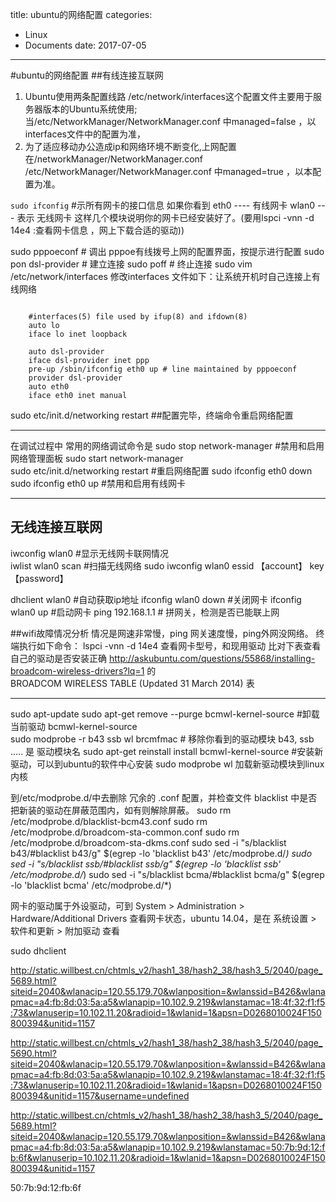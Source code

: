 title: ubuntu的网络配置
categories: 
- Linux
- Documents
date: 2017-07-05
---
#ubuntu的网络配置
##有线连接互联网
1. Ubuntu使用两条配置线路   /etc/network/interfaces这个配置文件主要用于服务器版本的Ubuntu系统使用;
 当/etc/NetworkManager/NetworkManager.conf  中managed=false ，以interfaces文件中的配置为准， 
2. 为了适应移动办公造成ip和网络环境不断变化,上网配置在/networkManager/NetworkManager.conf 
/etc/NetworkManager/NetworkManager.conf  中managed=true ，以本配置为准。

`sudo ifconfig` #示所有网卡的接口信息  如果你看到 eth0  ---- 有线网卡 wlan0 --- 表示 无线网卡 这样几个模块说明你的网卡已经安装好了。(要用lspci -vnn -d 14e4 :查看网卡信息 ，网上下载合适的驱动))

sudo pppoeconf   # 调出 pppoe有线拨号上网的配置界面，按提示进行配置
sudo pon dsl-provider    # 建立连接
sudo poff        # 终止连接
sudo vim /etc/network/interfaces 
修改interfaces 文件如下：让系统开机时自己连接上有线网络

```

    #interfaces(5) file used by ifup(8) and ifdown(8)
    auto lo
    iface lo inet loopback

    auto dsl-provider
    iface dsl-provider inet ppp
    pre-up /sbin/ifconfig eth0 up # line maintained by pppoeconf
    provider dsl-provider
    auto eth0
    iface eth0 inet manual
```

sudo etc/init.d/networking restart  ##配置完毕，终端命令重启网络配置

---
在调试过程中 常用的网络调试命令是
sudo stop network-manager   #禁用和启用网络管理面板
sudo start network-manager   
sudo etc/init.d/networking restart   #重启网络配置
sudo ifconfig eth0 down   
sudo ifconfig eth0 up    #禁用和启用有线网卡


---
## 无线连接互联网
iwconfig  wlan0   #显示无线网卡联网情况  
iwlist wlan0 scan    #扫描无线网络
sudo iwconfig wlan0 essid 【account】  key  【password】

dhclient wlan0   #自动获取ip地址
ifconfig wlan0 down  #关闭网卡
ifconfig wlan0 up    #启动网卡
ping  192.168.1.1  # 拼网关，检测是否已能联上网


##wifi故障情况分析
情况是网速非常慢，ping 网关速度慢，ping外网没网络。
终端执行如下命令：
lspci -vnn -d 14e4  查看网卡型号，和现用驱动
比对下表查看自己的驱动是否安装正确
http://askubuntu.com/questions/55868/installing-broadcom-wireless-drivers?lq=1 的      
BROADCOM WIRELESS TABLE (Updated 31 March 2014) 表

---
sudo apt-update 
sudo apt-get remove --purge bcmwl-kernel-source   #卸载当前驱动 bcmwl-kernel-source  
sudo modprobe -r b43 ssb wl brcmfmac  # 移除你看到的驱动模块 b43, ssb ..... 是 驱动模块名
sudo apt-get reinstall install bcmwl-kernel-source     #安装新驱动，可以到ubuntu的软件中心安装
sudo modprobe wl 加载新驱动模块到linux内核

到/etc/modprobe.d/中去删除 冗余的 .conf 配置，并检查文件 blacklist 中是否把新装的驱动在屏蔽范围内，如有则解除屏蔽。
sudo rm /etc/modprobe.d/blacklist-bcm43.conf 
sudo rm /etc/modprobe.d/broadcom-sta-common.conf 
sudo rm /etc/modprobe.d/broadcom-sta-dkms.conf
 sudo sed -i "s/blacklist b43/#blacklist b43/g" $(egrep -lo 'blacklist b43' /etc/modprobe.d/*) 
sudo sed -i "s/blacklist ssb/#blacklist ssb/g" $(egrep -lo 'blacklist ssb' /etc/modprobe.d/*) 
sudo sed -i "s/blacklist bcma/#blacklist bcma/g" $(egrep -lo 'blacklist bcma' /etc/modprobe.d/*)

网卡的驱动属于外设驱动，可到 System > Administration > Hardware/Additional Drivers
查看网卡状态，ubuntu 14.04，是在  系统设置 > 软件和更新 > 附加驱动 查看





sudo dhclient


http://static.willbest.cn/chtmls_v2/hash1_38/hash2_38/hash3_5/2040/page_5689.html?siteid=2040&wlanacip=120.55.179.70&wlanposition=&wlanssid=B426&wlanapmac=a4:fb:8d:03:5a:a5&wlanapip=10.102.9.219&wlanstamac=18:4f:32:f1:f5:73&wlanuserip=10.102.11.20&radioid=1&wlanid=1&apsn=D0268010024F150800394&unitid=1157

http://static.willbest.cn/chtmls_v2/hash1_38/hash2_38/hash3_5/2040/page_5690.html?siteid=2040&wlanacip=120.55.179.70&wlanposition=&wlanssid=B426&wlanapmac=a4:fb:8d:03:5a:a5&wlanapip=10.102.9.219&wlanstamac=18:4f:32:f1:f5:73&wlanuserip=10.102.11.20&radioid=1&wlanid=1&apsn=D0268010024F150800394&unitid=1157&username=undefined



http://static.willbest.cn/chtmls_v2/hash1_38/hash2_38/hash3_5/2040/page_5689.html?siteid=2040&wlanacip=120.55.179.70&wlanposition=&wlanssid=B426&wlanapmac=a4:fb:8d:03:5a:a5&wlanapip=10.102.9.219&wlanstamac=50:7b:9d:12:fb:6f&wlanuserip=10.102.11.20&radioid=1&wlanid=1&apsn=D0268010024F150800394&unitid=1157

50:7b:9d:12:fb:6f 